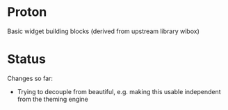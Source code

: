 # Proton

Basic widget building blocks (derived from upstream library wibox)

# Status

Changes so far:

* Trying to decouple from beautiful, e.g. making this usable independent from the theming engine
